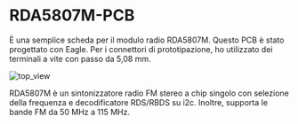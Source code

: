 # RDA5807M-PCB
È una semplice scheda per il modulo radio RDA5807M.
Questo PCB è stato progettato con Eagle. 
Per i connettori di prototipazione, ho utilizzato dei terminali a vite con passo da 5,08 mm.

![top_view](https://user-images.githubusercontent.com/41707/129706740-de759b12-3f02-414a-8235-f52fcb1907a2.png)

RDA5807M è un sintonizzatore radio FM stereo a chip singolo con selezione della frequenza e decodificatore RDS/RBDS su i2c. Inoltre, supporta le bande FM da 50 MHz a 115 MHz.
